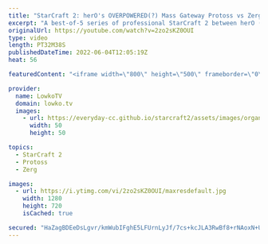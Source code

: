 ```yaml
---
title: "StarCraft 2: herO's OVERPOWERED(?) Mass Gateway Protoss vs Zerg! (Best-of-5)"
excerpt: "A best-of-5 series of professional StarCraft 2 between herO (Protoss) and soO (Zerg). Recently in the Protoss versus Zerg matchup, we have seen a lot of changes. This is the current Zerg versus Protoss StarCraft 2 meta. From a turtling Sky Toss based approach, we now see a very heavy focus on Gateway"
originalUrl: https://youtube.com/watch?v=2zo2sKZ0OUI
type: video
length: PT32M38S
publishedDateTime: 2022-06-04T12:05:19Z
heat: 56

featuredContent: "<iframe width=\"800\" height=\"500\" frameborder=\"0\" src=\"https://www.youtube.com/embed/2zo2sKZ0OUI\" allow=\"accelerometer; autoplay; encrypted-media; gyroscope; picture-in-picture\" allowfullscreen></iframe>"

provider:
  name: LowkoTV
  domain: lowko.tv
  images:
    - url: https://everyday-cc.github.io/starcraft2/assets/images/organizations/lowko.tv-50x50.jpg
      width: 50
      height: 50

topics:
  - StarCraft 2
  - Protoss
  - Zerg

images:
  - url: https://i.ytimg.com/vi/2zo2sKZ0OUI/maxresdefault.jpg
    width: 1280
    height: 720
    isCached: true

secured: "HaZagBDEeDsLgvr/kmWubIFghE5LFUrnLyJf/7cs+kcJLA3RwBf8+rNAoxN+U5PkIh4B9yKnJQxlsUR17TIWVrS+z2Ykdipgi9BVeKid0gQDoC+D+W7Jg1YAgkftczBmsE7gcBJETCe6J71GNLI+D+Y+FGxAUg7XIR7/M2x8eMWKsxrijMWgFa+sB3w5A9SJg4QF2b2IJKS+9KWfi1tb60EYoZVowEI3DOOjHrbW9O06e3WfekBAApEIvZgmvslfom3tg95OaY1E0uWbIjd9pREqKxZywA7GVBvsQujLkBk7wtIL3pBoQ5ik9UjoDpm/aEQJNsoL7Vfi3GrNTshQOOFNvuL+9vFV0lm0pFsZ+phq+GTYDueW+ricNAMz4G9wY/huqS1naG5pg8dpDr1fFTSBPX/M09gnLsD5Lkfda0mLoCc5oR5x9oQ9e2iI4UrE;F+5iD/mJ3BzMUFpnxvNuqg=="
---
```


